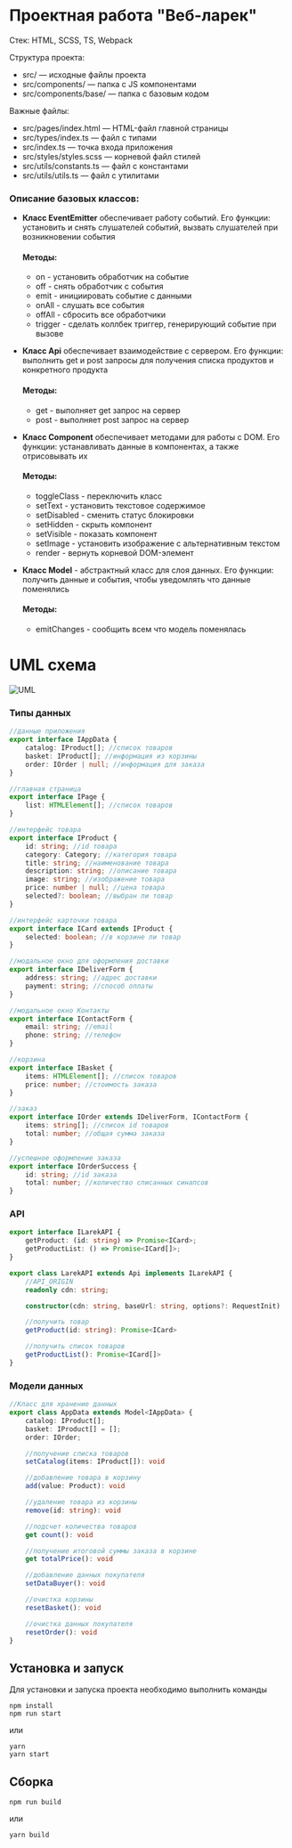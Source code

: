 # Проектная работа "Веб-ларек"

Стек: HTML, SCSS, TS, Webpack

Структура проекта:
- src/ — исходные файлы проекта
- src/components/ — папка с JS компонентами
- src/components/base/ — папка с базовым кодом

Важные файлы:
- src/pages/index.html — HTML-файл главной страницы
- src/types/index.ts — файл с типами
- src/index.ts — точка входа приложения
- src/styles/styles.scss — корневой файл стилей
- src/utils/constants.ts — файл с константами
- src/utils/utils.ts — файл с утилитами

### Описание базовых классов:
- **Класс EventEmitter** обеспечивает работу событий. Его функции: установить и снять слушателей событий, вызвать слушателей при возникновении события

  #### Методы:
  - on - установить обработчик на событие
  - off - снять обработчик с события
  - emit - инициировать событие с данными
  - onAll - слушать все события
  - offAll - сбросить все обработчики
  - trigger - сделать коллбек триггер, генерирующий событие при вызове


- **Класс Api** обеспечивает взаимодействие с сервером. Его функции: выполнить get и post запросы для получения списка продуктов и конкретного продукта

    #### Методы:
  - get - выполняет get запрос на сервер
  - post - выполняет post запрос на сервер


- **Класс Component** обеспечивает методами для работы с DOM. Его функции: устанавливать данные в компонентах, а также отрисовывать их
    #### Методы:
  - toggleClass - переключить класс
  - setText - установить текстовое содержимое
  - setDisabled - сменить статус блокировки
  - setHidden - скрыть компонент
  - setVisible - показать компонент
  - setImage - установить изображение с альтернативным текстом
  - render - вернуть корневой DOM-элемент


- **Класс Model** - абстрактный класс для слоя данных. Его функции: получить данные и события, чтобы уведомлять что данные поменялись

    #### Методы:
  - emitChanges - сообщить всем что модель поменялась

# UML схема
![UML](./src/images/UML.png)

### Типы данных
```TypeScript
//данные приложения
export interface IAppData {
    catalog: IProduct[]; //список товаров
    basket: IProduct[]; //информация из корзины
    order: IOrder | null; //информация для заказа
}

//главная страница
export interface IPage {
    list: HTMLElement[]; //список товаров
}

//интерфейс товара
export interface IProduct {
    id: string; //id товара
    category: Category; //категория товара
    title: string; //наименование товара
    description: string; //описание товара
    image: string; //изображение товара
    price: number | null; //цена товара
    selected?: boolean; //выбран ли товар
}

//интерфейс карточки товара
export interface ICard extends IProduct {
    selected: boolean; //в корзине ли товар
}

//модальное окно для оформления доставки
export interface IDeliverForm {
    address: string; //адрес доставки
    payment: string; //способ оплаты
}

//модальное окно Контакты
export interface IContactForm {
    email: string; //email
    phone: string; //телефон
}

//корзина
export interface IBasket {
    items: HTMLElement[]; //список товаров
    price: number; //стоимость заказа
}

//заказ
export interface IOrder extends IDeliverForm, IContactForm {
    items: string[]; //список id товаров
    total: number; //общая сумма заказа
}

//успешное оформление заказа
export interface IOrderSuccess {
    id: string; //id заказа
    total: number; //количество списанных синапсов
}
```

### API
```TypeScript
export interface ILarekAPI {
    getProduct: (id: string) => Promise<ICard>;
    getProductList: () => Promise<ICard[]>;
}

export class LarekAPI extends Api implements ILarekAPI {
    //API_ORIGIN
    readonly cdn: string;

    constructor(cdn: string, baseUrl: string, options?: RequestInit)

    //получить товар
    getProduct(id: string): Promise<ICard>

    //получить список товаров
    getProductList(): Promise<ICard[]> 
}
```

### Модели данных
```TypeScript
//Класс для хранение данных
export class AppData extends Model<IAppData> {
    catalog: IProduct[];
    basket: IProduct[] = [];
    order: IOrder;

    //получение списка товаров
    setCatalog(items: IProduct[]): void

    //добавление товара в корзину
    add(value: Product): void

    //удаление товара из корзины
    remove(id: string): void

    //подсчет количества товаров
    get count(): void

    //получение итоговой суммы заказа в корзине
    get totalPrice(): void

    //добавление данных покупателя
    setDataBuyer(): void

    //очистка корзины
    resetBasket(): void

    //очистка данных покупателя
    resetOrder(): void
}

```

## Установка и запуск
Для установки и запуска проекта необходимо выполнить команды

```
npm install
npm run start
```

или

```
yarn
yarn start
```
## Сборка

```
npm run build
```

или

```
yarn build
```
